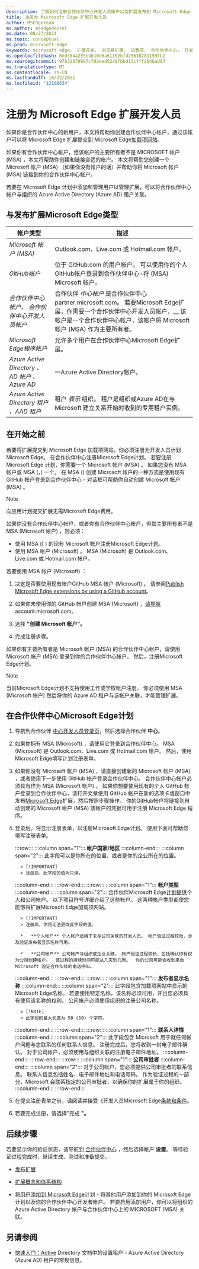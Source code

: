 ```yaml
---
description: 了解如何注册合作伙伴中心开发人员帐户以将扩展发布到 Microsoft Edge 加载项网站。
title: 注册为 Microsoft Edge 扩展开发人员
author: MSEdgeTeam
ms.author: msedgedevrel
ms.date: 08/27/2021
ms.topic: conceptual
ms.prod: microsoft-edge
keywords: microsoft edge， 扩展开发， 浏览器扩展， 加载项， 合作伙伴中心， 开发人员
ms.openlocfilehash: 0ed384a255ebb10d6a51192bfd25618281159fb2
ms.sourcegitcommit: 97b32870897c702eed52d9fbbd13cfff2046ad87
ms.translationtype: MT
ms.contentlocale: zh-CN
ms.lasthandoff: 10/22/2021
ms.locfileid: "12108634"
---
```

# <a name="register-as-a-microsoft-edge-extension-developer"></a>注册为 Microsoft Edge 扩展开发人员

如果你是合作伙伴中心的新用户，本文将帮助你创建合作伙伴中心帐户，通过该帐户可以将 Microsoft Edge 扩展提交到 Microsoft Edge[加载项网站](https://microsoftedge.microsoft.com/addons/Microsoft-Edge-Extensions-Home)。

如果你有合作伙伴中心帐户，但该帐户的主要所有者不是 MICROSOFT 帐户 (MSA) ，本文将帮助你创建和链接合适的帐户。  本文将帮助您创建一个 Microsoft 帐户 (MSA) （如果你没有帐户的话）并帮助你将 Microsoft 帐户 (MSA) 链接到你的合作伙伴中心帐户。

若要在 Microsoft Edge 计划中添加和管理用户以管理扩展，可以将合作伙伴中心帐户与组织的 Azure Active Directory (Azure AD) 租户关联。


<!-- ====================================================================== -->
## <a name="types-of-accounts-related-to-publishing-microsoft-edge-extensions"></a>与发布扩展Microsoft Edge类型

| 帐户类型 | 描述 |
|---|---|
| _Microsoft 帐户 (MSA)_ | Outlook.com、Live.com 或 Hotmail.com 帐户。 |
| _GitHub帐户_ | 位于 GitHub.com 的用户帐户。  可以使用你的个人GitHub帐户登录到合作伙伴中心-将 (MSA) Microsoft 帐户。 |
| _合作伙伴中心帐户_、 _合作伙伴中心开发人员帐户_ | 合作伙伴 _中心帐户_ 是合作伙伴中心 partner.microsoft.com。  若要Microsoft Edge扩展，你需要一个合作伙伴中心开发人员帐户，__ 该帐户是一个合作伙伴中心帐户，该帐户将 Microsoft 帐户 (MSA) 作为主要所有者。 |
| _Microsoft Edge程序帐户_ | 允许多个用户在合作伙伴中心Microsoft Edge扩展。 |
| _Azure Active Directory_ _、AD 帐户_ _、Azure AD_ | 一Azure Active Directory帐户。 |
| _Azure Active Directory 租户_ _、AAD 租户_ | 租户 _表示_ 组织。  租户是组织或Azure AD在与 Microsoft 建立关系开始时收到的专用租户实例。 |


<!-- ====================================================================== -->
## <a name="before-you-begin"></a>在开始之前

若要将扩展提交到 Microsoft Edge 加载项网站，你必须注册为开发人员计划Microsoft Edge。  在合作伙伴中心注册Microsoft Edge计划。  若要注册 Microsoft Edge 计划，你需要一个 Microsoft 帐户 (MSA) 。  如果您没有 MSA 帐户或 MSA (，) 一个。  在 MSA () 创建 Microsoft 帐户的一种方式是使用现有 GitHub 帐户登录到合作伙伴中心 - 对话框可帮助你自动创建 Microsoft 帐户 (MSA) 。

> [!NOTE]
> 向应用计划提交扩展无需Microsoft Edge费用。

如果你没有合作伙伴中心帐户，或者你有合作伙伴中心帐户，但其主要所有者不是 MSA (Microsoft 帐户) ，则必须：
*  使用 MSA () ) 的现有 Microsoft 帐户注册Microsoft Edge计划。
*  使用 MSA 帐户 (Microsoft) 。  MSA (Microsoft) 是 Outlook.com、Live.com 或 Hotmail.com 帐户。

若要使用 MSA 帐户 (Microsoft) ：

1. 决定是否要使用现有帐户GitHub MSA 帐户 (Microsoft) 。  请参阅[Publish Microsoft Edge extensions by using a GitHub account](github.md)。

1. 如果你未使用你的 GitHub 帐户创建 MSA (Microsoft) ，[请导航][MicrosoftAccount]account.microsoft.com。

1. 选择 **"创建 Microsoft 帐户"。**

1. 完成注册步骤。

如果你有主要所有者是 Microsoft 帐户 (MSA) 的合作伙伴中心帐户，请使用 Microsoft 帐户 (MSA) 登录到你的合作伙伴中心帐户。  然后，注册Microsoft Edge计划。

> [!NOTE]
> 当前Microsoft Edge计划不支持使用工作或学校帐户注册。  你必须使用 MSA (Microsoft 帐户) 然后将你的 Azure AD 租户与该帐户关联，才能管理扩展。


<!-- ====================================================================== -->
## <a name="enroll-in-the-microsoft-edge-program-on-partner-center"></a>在合作伙伴中心Microsoft Edge计划

<!-- 1.  Navigate to the [webpage about Partner Center](https://partner.microsoft.com).  You might see a "Join the Microsoft Partner Network" page with a **Become a partner** button, or a "Welcome back" page with a **Visit Partner Center** button.  Select the **Become a partner** button or the **Visit Partner Center** button. -->

1.  导航到合作伙伴 [中心开发人员登录页](https://partner.microsoft.com/dashboard/microsoftedge/public/login?ref=dd)，然后选择合作伙伴 **中心**。

1.  如果你拥有 MSA (Microsoft) ，请使用它登录到合作伙伴中心。  MSA (Microsoft) 是 Outlook.com、Live.com 或 Hotmail.com 帐户。  然后，使用Microsoft Edge填写计划注册表单。

1.  如果你没有 Microsoft 帐户 (MSA) ，请直接创建新的 Microsoft 帐户 (MSA) ，或者使用下一步使用 GitHub 帐户登录合作伙伴中心。  合作伙伴中心帐户必须具有作为 MSA (Microsoft 帐户) 。  如果你想要使用现有的个人 GitHub 帐户登录到合作伙伴中心，请打开文章使用 GitHub 帐户在新的选项卡或窗口中发布[Microsoft Edge](github.md)扩展，然后按照步骤操作。  你的GitHub帐户将链接到自动创建的 Microsoft 帐户 (MSA) 该帐户的凭据可用于注册 Microsoft Edge 程序。

1.  登录后，将显示注册表单，以注册Microsoft Edge计划。  使用下表可帮助您填写注册表单。

    :::row:::
       :::column span="1":::
          **帐户国家/地区**
       :::column-end:::
       :::column span="2":::
          此字段可以是你所在的位置，或者是你的企业所在的位置。

          > [!IMPORTANT]
          > 注册后，此字段的值为只读。

       :::column-end:::
    :::row-end:::
    :::row:::
       :::column span="1":::
          **帐户类型**
       :::column-end:::
       :::column span="2":::
          合作伙伴Microsoft Edge[计划提供][MicrosoftPartnerCenter]个人和公司帐户。 以下项目符号详细介绍了这些帐户。  这两种帐户类型都使您能够将扩展Microsoft Edge加载项网站。

          > [!IMPORTANT]
          > 注册后，你将无法更改此字段的值。

          *   **个人帐户** 个人帐户适用于未与公司关联的开发人员。 帐户验证过程较短，涉及验证发布者显示名称可用。

          *   **公司帐户** 公司帐户与组织或企业关联。 帐户验证过程较长，包括确认你有权为公司创建帐户。  该过程的持续时间可能从几天到几周。  你的公司可能会收到来自 Microsoft 验证合作伙伴的电话呼叫。

       :::column-end:::
    :::row-end:::
    :::row:::
       :::column span="1":::
          **发布者显示名称**
       :::column-end:::
       :::column span="2":::
          此字段包含加载项网站中显示的Microsoft Edge名称。  若要使用特定名称，该名称必须可用，并且您必须具有使用该名称的权利。  公司帐户必须使用组织的注册公司名称。

          > [!NOTE]
          > 此字段的最大长度为 50 (50) 个字符。

       :::column-end:::
    :::row-end:::
    :::row:::
       :::column span="1":::
          **联系人详情**
       :::column-end:::
       :::column span="2":::
          此字段包含 Microsoft 用于就任何帐户问题与您联系的任何联系人信息。 注册完成后，您将收到一封电子邮件确认。 对于公司帐户，必须使用与组织关联的注册电子邮件地址。
       :::column-end:::
    :::row-end:::
    :::row:::
       :::column span="1":::
          **公司审批者**
       :::column-end:::
       :::column span="2":::
          对于公司帐户，您必须提供公司审批者的联系信息。  联系人信息包括姓名、电子邮件地址和电话号码。  作为验证过程的一部分，Microsoft 会联系指定的公司审批者，以确保你的扩展属于你的组织。
       :::column-end:::
    :::row-end:::

1.  在提交注册表单之前，请阅读并接受《开发人员Microsoft Edge[条款和条件][MicrosoftAppDeveloperAgreement]。

1.  若要完成注册，请选择"完成 **"。**


<!-- ====================================================================== -->
## <a name="next-steps"></a>后续步骤

若要显示你的验证状态，请导航到 [合作伙伴中心][MicrosoftPartnerCenter] ，然后选择帐户 **设置**。  等待验证过程完成时，继续生成、测试和准备提交。

*  [发布扩展][ExtensionsChromiumPublishExtension]

*  [扩展概念和体系结构][ExtensionsChromiumGettingStartedIndex]

*  [将用户添加到 Microsoft Edge][AddandManageUsers]计划 - 将其他用户添加到你的 Microsoft Edge 计划以及你的合作伙伴中心开发者帐户。  若要启用添加用户，你可以将组织的 Azure Active Directory 帐户与合作伙伴中心上的 MICROSOFT (MSA) 关联。


<!-- ====================================================================== -->
## <a name="see-also"></a>另请参阅

*  [快速入门：Active](/azure/active-directory/develop/quickstart-create-new-tenant) Directory 文档中的设置租户 - Azure Active Directory (Azure AD) 租户的常规信息。


<!-- links -->
[AddandManageUsers]: ./aad-account.md "将用户添加到Microsoft Edge计划|Microsoft Docs"
[ExtensionsChromiumGettingStartedIndex]: ../getting-started/index.md "扩展概念和体系结构|Microsoft Docs"
[ExtensionsChromiumPublishExtension]: ./publish-extension.md "发布Microsoft Edge扩展|Microsoft Docs"
[MicrosoftAppDeveloperAgreement]: /legal/windows/agreements/app-developer-agreement "应用开发人员协议|Microsoft Docs"
<!-- external links -->
[MicrosoftAccount]: https://account.microsoft.com/account "Microsoft 帐户"
[MicrosoftPartnerCenter]: https://partner.microsoft.com/dashboard/microsoftedge/public/login?ref=dd "合作伙伴中心"
